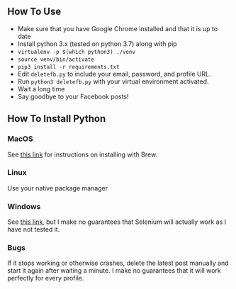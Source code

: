 ## How To Use

* Make sure that you have Google Chrome installed and that it is up to date
* Install python 3.x (tested on python 3.7) along with pip
* `virtualenv -p $(which python3) ./venv`
* `source venv/bin/activate`
* `pip3 install -r requirements.txt`
* Edit `deletefb.py` to include your email, password, and profile URL.
* Run `python3 deletefb.py` with your virtual environment activated.
* Wait a long time
* Say goodbye to your Facebook posts!

## How To Install Python

### MacOS
See [this link](https://docs.python-guide.org/starting/install3/osx/) for
instructions on installing with Brew.

### Linux
Use your native package manager

### Windows
See [this link](https://www.howtogeek.com/197947/how-to-install-python-on-windows/), but I make no guarantees that Selenium will actually work as I have not tested it.


### Bugs

If it stops working or otherwise crashes, delete the latest post manually and
start it again after waiting a minute. I make no guarantees that it will work
perfectly for every profile.
